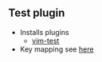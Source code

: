 ## Test plugin

* Installs plugins
    - [vim-test](https://github.com/janko-m/vim-test)
* Key mapping see [here](map.vim)

